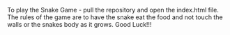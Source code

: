 To play the Snake Game - pull the repository and open the index.html file. The rules of the game are to have the snake eat the food and not touch the walls or the snakes body as it grows.
Good Luck!!!
